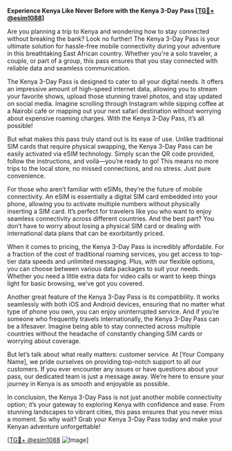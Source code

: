 **Experience Kenya Like Never Before with the Kenya 3-Day Pass [[TG💪+ @esim1088](https://t.me/s/esim1088)]**

Are you planning a trip to Kenya and wondering how to stay connected without breaking the bank? Look no further! The Kenya 3-Day Pass is your ultimate solution for hassle-free mobile connectivity during your adventure in this breathtaking East African country. Whether you're a solo traveler, a couple, or part of a group, this pass ensures that you stay connected with reliable data and seamless communication.

The Kenya 3-Day Pass is designed to cater to all your digital needs. It offers an impressive amount of high-speed internet data, allowing you to stream your favorite shows, upload those stunning travel photos, and stay updated on social media. Imagine scrolling through Instagram while sipping coffee at a Nairobi café or mapping out your next safari destination without worrying about expensive roaming charges. With the Kenya 3-Day Pass, it’s all possible!

But what makes this pass truly stand out is its ease of use. Unlike traditional SIM cards that require physical swapping, the Kenya 3-Day Pass can be easily activated via eSIM technology. Simply scan the QR code provided, follow the instructions, and voilà—you’re ready to go! This means no more trips to the local store, no missed connections, and no stress. Just pure convenience.

For those who aren’t familiar with eSIMs, they’re the future of mobile connectivity. An eSIM is essentially a digital SIM card embedded into your phone, allowing you to activate multiple numbers without physically inserting a SIM card. It’s perfect for travelers like you who want to enjoy seamless connectivity across different countries. And the best part? You don’t have to worry about losing a physical SIM card or dealing with international data plans that can be exorbitantly priced.

When it comes to pricing, the Kenya 3-Day Pass is incredibly affordable. For a fraction of the cost of traditional roaming services, you get access to top-tier data speeds and unlimited messaging. Plus, with our flexible options, you can choose between various data packages to suit your needs. Whether you need a little extra data for video calls or want to keep things light for basic browsing, we’ve got you covered.

Another great feature of the Kenya 3-Day Pass is its compatibility. It works seamlessly with both iOS and Android devices, ensuring that no matter what type of phone you own, you can enjoy uninterrupted service. And if you’re someone who frequently travels internationally, the Kenya 3-Day Pass can be a lifesaver. Imagine being able to stay connected across multiple countries without the headache of constantly changing SIM cards or worrying about coverage.

But let’s talk about what really matters: customer service. At [Your Company Name], we pride ourselves on providing top-notch support to all our customers. If you ever encounter any issues or have questions about your pass, our dedicated team is just a message away. We’re here to ensure your journey in Kenya is as smooth and enjoyable as possible.

In conclusion, the Kenya 3-Day Pass is not just another mobile connectivity option; it’s your gateway to exploring Kenya with confidence and ease. From stunning landscapes to vibrant cities, this pass ensures that you never miss a moment. So why wait? Grab your Kenya 3-Day Pass today and make your Kenyan adventure unforgettable!

[[TG💪+ @esim1088](https://t.me/s/esim1088) ![Image](https://i.postimg.cc/Y0z9fWf4/image.png)]